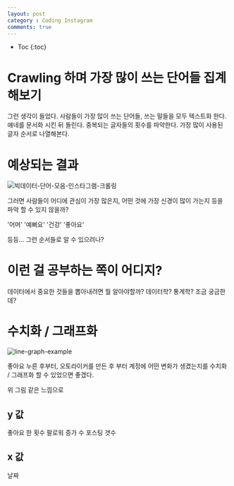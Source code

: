 ```yaml
---
layout: post
category : Coding Instagram
comments: true
---
```


* Toc 
{:toc}

# Crawling 하며 가장 많이 쓰는 단어들 집계해보기

그런 생각이 들었다.
사람들이 가장 많이 쓰는 단어들, 
쓰는 말들을 모두 텍스트화 한다.
얘네를 문서화 시킨 뒤 돌린다.
중복되는 글자들의 횟수를 파악한다.
가장 많이 사용된 글자 순서로 나열해본다.

# 예상되는 결과

![빅데이터-단어-모음-인스타그램-크롤링](http://celebtide.s3.amazonaws.com/celeb/report/suji03/suji_03_04_01_graph.jpg)


그러면 사람들이 어디에 관심이 가장 많은지,
어떤 것에 가장 신경이 많이 가는지 등을 파악 할 수 있지 않을까?

'어머' '예뻐요' '건강' '좋아요'

등등... 그런 순서들로 알 수 있으려나?


# 이런 걸 공부하는 쪽이 어디지?

데이터에서 중요한 것들을 뽑아내려면 뭘 알아야할까?
데이터학? 
통계학?
조금 궁금한데?

# 수치화 / 그래프화


![line-graph-example](https://springsurbanintervention.files.wordpress.com/2012/11/bbpp-traffic-results-2.jpg)


좋아요 누른 후부터, 오토라이커를 만든 후 부터 계정에 어떤 변화가 생겼는지를 수치화 / 그래프화 할 수 있었으면 좋겠다.

위 그림 같은 느낌으로

## y 값
좋아요 한 횟수
팔로워 증가 수
포스팅 갯수

## x 값
날짜